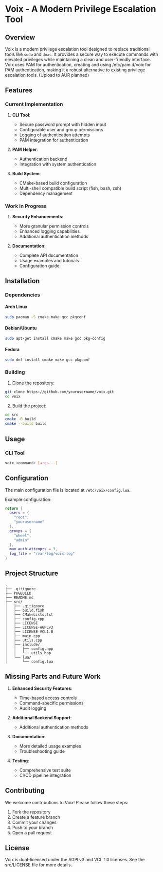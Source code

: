 # Voix - A Modern Privilege Escalation Tool

## Overview

Voix is a modern privilege escalation tool designed to replace traditional tools like `sudo` and `doas`. It provides a secure way to execute commands with elevated privileges while maintaining a clean and user-friendly interface. Voix uses PAM for authentication, creating and using /etc/pam.d/voix for PAM authentication, making it a robust alternative to existing privilege escalation tools. (Upload to AUR planned)

## Features

### Current Implementation

1. **CLI Tool**:
   - Secure password prompt with hidden input
   - Configurable user and group permissions
   - Logging of authentication attempts
   - PAM integration for authentication

2. **PAM Helper**:
   - Authentication backend
   - Integration with system authentication

3. **Build System**:
   - CMake-based build configuration
   - Multi-shell compatible build script (fish, bash, zsh)
   - Dependency management

### Work in Progress

1. **Security Enhancements**:
   - More granular permission controls
   - Enhanced logging capabilities
   - Additional authentication methods

2. **Documentation**:
   - Complete API documentation
   - Usage examples and tutorials
   - Configuration guide

## Installation

### Dependencies

#### Arch Linux
```bash
sudo pacman -S cmake make gcc pkgconf
```

#### Debian/Ubuntu
```bash
sudo apt-get install cmake make gcc pkg-config
```

#### Fedora
```bash
sudo dnf install cmake make gcc pkgconf
```

### Building

1. Clone the repository:
```bash
git clone https://github.com/yourusername/voix.git
cd voix
```

2. Build the project:
```bash
cd src
cmake -B build
cmake --build build
```

## Usage

### CLI Tool
```bash
voix <command> [args...]
```


## Configuration

The main configuration file is located at `/etc/voix/config.lua`.

Example configuration:
```lua
return {
  users = {
    "root",
    "yourusername"
  },
  groups = {
    "wheel",
    "admin"
  },
  max_auth_attempts = 3,
  log_file = "/var/log/voix.log"
}
```

## Project Structure

```
.
├── .gitignore
├── PKGBUILD
├── README.md
├── src/
│   ├── .gitignore
│   ├── build.fish
│   ├── CMakeLists.txt
│   ├── config.cpp
│   ├── LICENSE
│   ├── LICENSE-AGPLv3
│   ├── LICENSE-VCL1.0
│   ├── main.cpp
│   ├── utils.cpp
│   ├── include/
│   │   ├── config.hpp
│   │   └── utils.hpp
│   └── lua/
│       └── config.lua
```

## Missing Parts and Future Work

1. **Enhanced Security Features**:
   - Time-based access controls
   - Command-specific permissions
   - Audit logging

2. **Additional Backend Support**:
   - Additional authentication methods

3. **Documentation**:
   - More detailed usage examples
   - Troubleshooting guide

4. **Testing**:
   - Comprehensive test suite
   - CI/CD pipeline integration

## Contributing

We welcome contributions to Voix! Please follow these steps:

1. Fork the repository
2. Create a feature branch
3. Commit your changes
4. Push to your branch
5. Open a pull request

## License

Voix is dual-licensed under the AGPLv3 and VCL 1.0 licenses. See the src/LICENSE file for more details.
